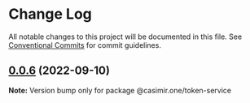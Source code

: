 # Change Log

All notable changes to this project will be documented in this file.
See [Conventional Commits](https://conventionalcommits.org) for commit guidelines.

## [0.0.6](https://github.com/DEIPworld/deip-modules/compare/v0.0.4...v0.0.6) (2022-09-10)

**Note:** Version bump only for package @casimir.one/token-service
